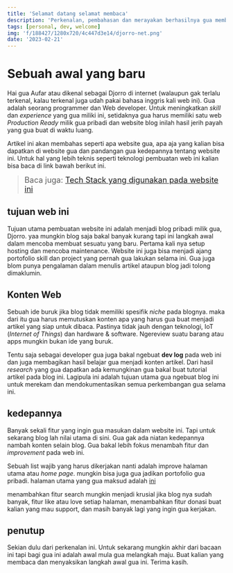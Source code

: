 ```yaml
---
title: 'Selamat datang selamat membaca'
description: 'Perkenalan, pembahasan dan merayakan berhasilnya gua membuat website blog ini'
tags: [personal, dev, welcome]
img: 'f/188427/1280x720/4c447d3e14/djorro-net.png'
date: '2023-02-21'
---
```


# Sebuah awal yang baru

Hai gua Aufar atau dikenal sebagai Djorro di internet (walaupun gak terlalu terkenal, kalau terkenal juga udah pakai bahasa inggris kali web ini).
Gua adalah seorang programmer dan Web developer. Untuk meningkatkan *skill* dan *experience* yang gua miliki ini, setidaknya gua harus memiliki satu web *Production Ready* milik gua pribadi dan website blog inilah hasil jerih payah yang gua buat di waktu luang.


Artikel ini akan membahas seperti apa website gua, apa aja yang kalian bisa dapatkan di website gua dan pandangan gua kedepannya tentang website ini. Untuk hal yang lebih teknis seperti teknologi pembuatan web ini kalian bisa baca di link bawah berikut ini.

> <font size="4">Baca juga: [Tech Stack yang digunakan pada website ini](/blog/tech-stack)</font>

## tujuan web ini

Tujuan utama pembuatan website ini adalah menjadi blog pribadi milik gua, Djorro. yaa mungkin blog saja bakal banyak kurang tapi ini langkah awal dalam mencoba membuat sesuatu yang baru. Pertama kali nya setup hosting dan mencoba maintenance. Website ini juga bisa menjadi ajang portofolio skill dan project yang pernah gua lakukan selama ini. Gua juga blom punya pengalaman dalam menulis artikel ataupun blog jadi tolong dimaklumin.

## Konten Web

Sebuah ide buruk jika blog tidak memiliki spesifik *niche* pada blognya. maka dari itu gua harus memutuskan konten apa yang harus gua buat menjadi artikel yang siap untuk dibaca. Pastinya tidak jauh dengan teknologi, IoT (*Internet of Things*) dan hardware & software. Ngereview suatu barang atau apps mungkin bukan ide yang buruk.

Tentu saja sebagai developer gua juga bakal ngebuat **dev log** pada web ini dan juga membagikan hasil belajar gua menjadi konten artikel. Dari hasil *research* yang gua dapatkan ada kemungkinan gua bakal buat tutorial artikel pada blog ini. Lagipula ini adalah tujuan utama gua ngebuat blog ini untuk merekam dan mendokumentasikan semua perkembangan gua selama ini.

## kedepannya

Banyak sekali fitur yang ingin gua masukan dalam website ini. Tapi untuk sekarang blog lah nilai utama di sini. Gua gak ada niatan kedepannya nambah konten selain blog. Gua bakal lebih fokus menambah fitur dan *improvement* pada web ini.

Sebuah list wajib yang harus dikerjakan nanti adalah improve halaman utama atau *home page*. mungkin bisa juga gua jadikan portofolio gua pribadi. halaman utama yang gua maksud adalah [ini](/)

menambahkan fitur search mungkin menjadi krusial jika blog nya sudah banyak, fitur like atau love setiap halaman, menambahkan fitur donasi buat kalian yang mau support, dan masih banyak lagi yang ingin gua kerjakan.

## penutup

Sekian dulu dari perkenalan ini. Untuk sekarang mungkin akhir dari bacaan ini tapi bagi gua ini adalah awal mula gua melangkah maju. Buat kalian yang membaca dan menyaksikan langkah awal gua ini. Terima kasih.